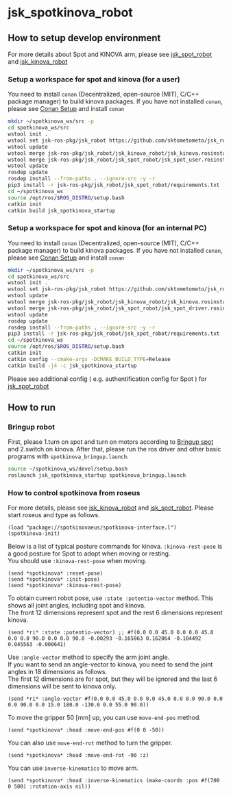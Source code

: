 # jsk_spotkinova_robot

## How to setup develop environment

For more details about Spot and KINOVA arm,
please see [jsk_spot_robot](../jsk_spot_robot) and [jsk_kinova_robot](../jsk_kinova_robot)

### Setup a workspace for spot and kinova (for a user)

You need to install `conan` (Decentralized, open-source (MIT), C/C++ package manager) to build kinova packages.
If you have not installed `conan`, please see [Conan Setup](../jsk_kinova_robot#conan-setup) and install `conan`

```bash
mkdir ~/spotkinova_ws/src -p
cd spotkinova_ws/src
wstool init .
wstool set jsk-ros-pkg/jsk_robot https://github.com/sktometometo/jsk_robot.git --git -v develop/spot
wstool update
wstool merge jsk-ros-pkg/jsk_robot/jsk_kinova_robot/jsk_kinova.rosinstall
wstool merge jsk-ros-pkg/jsk_robot/jsk_spot_robot/jsk_spot_user.rosinstall
wstool update
rosdep update
rosdep install --from-paths . --ignore-src -y -r
pip3 install -r jsk-ros-pkg/jsk_robot/jsk_spot_robot/requirements.txt
cd ~/spotkinova_ws
source /opt/ros/$ROS_DISTRO/setup.bash
catkin init
catkin build jsk_spotkinova_startup
```

### Setup a workspace for spot and kinova (for an internal PC)

You need to install `conan` (Decentralized, open-source (MIT), C/C++ package manager) to build kinova packages.
If you have not installed `conan`, please see [Conan Setup](../jsk_kinova_robot#conan-setup) and install `conan`

```bash
mkdir ~/spotkinova_ws/src -p
cd spotkinova_ws/src
wstool init .
wstool set jsk-ros-pkg/jsk_robot https://github.com/sktometometo/jsk_robot.git --git -v develop/spot
wstool update
wstool merge jsk-ros-pkg/jsk_robot/jsk_kinova_robot/jsk_kinova.rosinstall
wstool merge jsk-ros-pkg/jsk_robot/jsk_spot_robot/jsk_spot_driver.rosinstall
wstool update
rosdep update
rosdep install --from-paths . --ignore-src -y -r
pip3 install -r jsk-ros-pkg/jsk_robot/jsk_spot_robot/requirements.txt
cd ~/spotkinova_ws
source /opt/ros/$ROS_DISTRO/setup.bash
catkin init
catkin config --cmake-args -DCMAKE_BUILD_TYPE=Release
catkin build -j4 -c jsk_spotkinova_startup
```

Please see additional config ( e.g. authentification config for Spot ) for [jsk_spot_robot](../jsk_spot_robot#How-to-run)

## How to run

### Bringup robot

First, please 1.turn on spot and turn on motors according to [Bringup spot](../jsk_spot_robot#bringup-spot) and 2.switch on kinova.
After that, please run the ros driver and other basic programs with `spotkinova_bringup.launch`.

```bash
source ~/spotkinova_ws/devel/setup.bash
roslaunch jsk_spotkinova_startup spotkinova_bringup.launch
```

### How to control spotkinova from roseus

For more details, please see [jsk_kinova_robot](../jsk_kinova_robot#use-euslisp-model) and [jsk_spot_robot](../jsk_spot_robot).
Please start roseus and type as follows.

```
(load "package://spotkinovaeus/spotkinova-interface.l")
(spotkinova-init)
```

Below is a list of typical posture commands for kinova.
`:kinova-rest-pose` is a good posture for Spot to adopt when moving or resting.  
You should use `:kinova-rest-pose` when moving.
```
(send *spotkinova* :reset-pose)
(send *spotkinova* :init-pose)
(send *spotkinova* :kinova-rest-pose)
```

To obtain current robot pose, use `:state :potentio-vector` method.
This shows all joint angles, including spot and kinova.  
The front 12 dimensions represent spot and the rest 6 dimensions represent kinova.
```
(send *ri* :state :potentio-vector) ;; #f(0.0 0.0 45.0 0.0 0.0 45.0 0.0 0.0 90.0 0.0 0.0 90.0 -0.00293 -0.165863 0.162064 -0.104492 0.045563 -0.000641)
```
Use `:angle-vector` method to specify the arm joint angle.  
If you want to send an angle-vector to kinova, you need to send the joint angles in 18 dimensions as follows.  
The first 12 dimensions are for spot, but they will be ignored and the last 6 dimensions will be sent to kinova only.
```
(send *ri* :angle-vector #f(0.0 0.0 45.0 0.0 0.0 45.0 0.0 0.0 90.0 0.0 0.0 90.0 0.0 15.0 180.0 -130.0 0.0 55.0 90.0))
```
To move the gripper 50 [mm] up, you can use `move-end-pos` method.
```
(send *spotkinova* :head :move-end-pos #f(0 0 -50))
```
You can also use `move-end-rot` method to turn the gripper.
```
(send *spotkinova* :head :move-end-rot -90 :z)
```
You can use `inverse-kinematics` to move arm.
```
(send *spotkinova* :head :inverse-kinematics (make-coords :pos #f(700 0 500) :rotation-axis nil))
```
